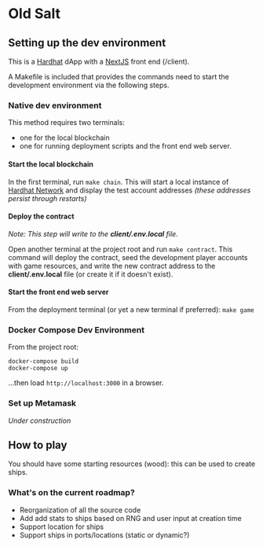 # Old Salt

## Setting up the dev environment

This is a [Hardhat](https://hardhat.org/hardhat-network/) dApp with a [NextJS](https://nextjs.org/) front end (/client).

A Makefile is included that provides the commands need to start the development environment via the following steps.

### Native dev environment

This method requires two terminals:

- one for the local blockchain
- one for running deployment scripts and the front end web server.

#### Start the local blockchain

In the first terminal, run `make chain`. This will start a local instance of [Hardhat Network](https://hardhat.org/tutorial/debugging-with-hardhat-network#_6-debugging-with-hardhat-network) and display the test account addresses _(these addresses persist through restarts)_

#### Deploy the contract

_Note: This step will write to the **client/.env.local** file._

Open another terminal at the project root and run `make contract`. This command will deploy the contract, seed the development
player accounts with game resources, and write the new contract address to the **client/.env.local** file (or create
it if it doesn't exist).

#### Start the front end web server

From the deployment terminal (or yet a new terminal if preferred): `make game`

### Docker Compose Dev Environment

From the project root:
```
docker-compose build
docker-compose up
```

...then load `http://localhost:3000` in a browser.

### Set up Metamask

_Under construction_

## How to play

You should have some starting resources (wood): this can be used to create ships.

### What's on the current roadmap?

- Reorganization of all the source code
- Add add stats to ships based on RNG and user input at creation time
- Support location for ships
- Support ships in ports/locations (static or dynamic?)
